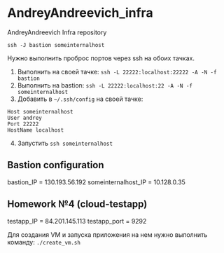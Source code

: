 # AndreyAndreevich_infra
AndreyAndreevich Infra repository

`ssh -J bastion someinternalhost`

Нужно выполнить проброс портов через ssh на обоих тачках.
1. Выполнить на своей тачке: `ssh -L 22222:localhost:22222 -A -N -f bastion`
2. Выполнить на bastion: `ssh -L 22222:localhost:22 -A -N -f someinternalhost`
3. Добавить в `~/.ssh/config` на своей тачке:
```
Host someinternalhost
User andrey
Port 22222
HostName localhost
```
4. Запустить `ssh someinternalhost`

## Bastion configuration
bastion_IP = 130.193.56.192
someinternalhost_IP = 10.128.0.35

## Homework №4 (cloud-testapp)
testapp_IP = 84.201.145.113
testapp_port = 9292

Для создания VM и запуска приложения на нем нужно выполнить команду: `./create_vm.sh`
